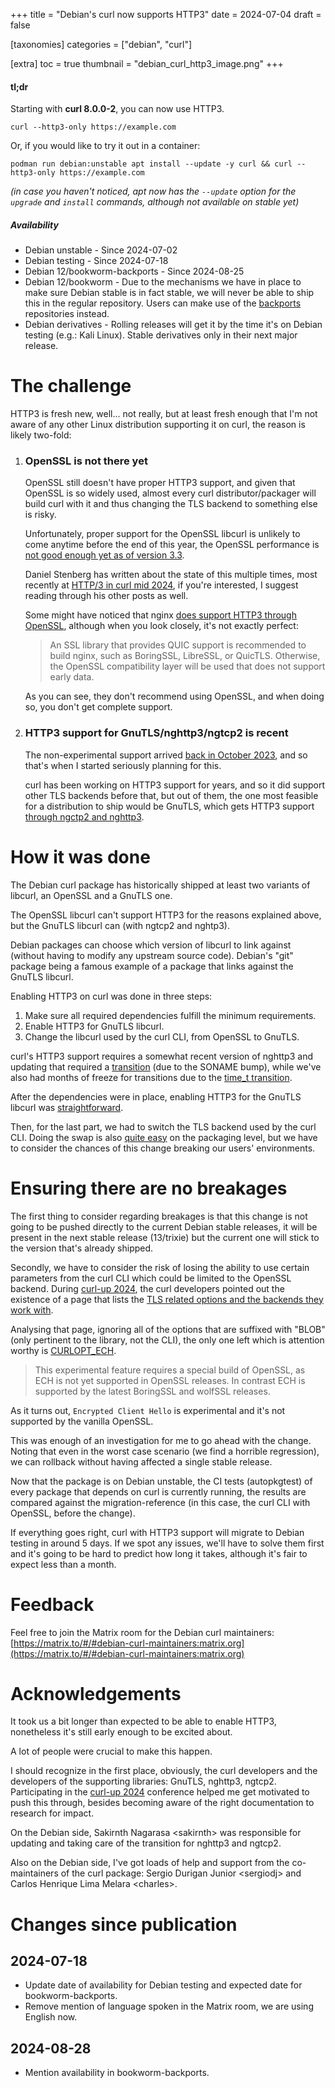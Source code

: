 +++
title = "Debian's curl now supports HTTP3"
date = 2024-07-04
draft = false

[taxonomies]
categories = ["debian", "curl"]

[extra]
toc = true
thumbnail = "debian_curl_http3_image.png"
+++

#### tl;dr

Starting with **curl 8.0.0-2**, you can now use HTTP3.
```console
curl --http3-only https://example.com
```

Or, if you would like to try it out in a container:
```console
podman run debian:unstable apt install --update -y curl && curl --http3-only https://example.com
```
*(in case you haven't noticed, apt now has the `--update` option for the
`upgrade` and `install` commands, although not available on stable yet)*

##### Availability
* Debian unstable - Since 2024-07-02
* Debian testing - Since 2024-07-18
* Debian 12/bookworm-backports - Since 2024-08-25
* Debian 12/bookworm - Due to the mechanisms we have in place to make sure
Debian stable is in fact stable, we will never be able to ship this in the
regular repository. Users can make use of the
[backports](https://backports.debian.org/) repositories instead.
* Debian derivatives - Rolling releases will get it by the time it's on Debian
testing (e.g.: Kali Linux). Stable derivatives only in their next major release.

# The challenge
HTTP3 is fresh new, well... not really, but at least fresh enough that I'm not
aware of any other Linux distribution supporting it on curl, the reason is
likely two-fold: 

1) ### OpenSSL is not there yet  
    OpenSSL still doesn't have proper HTTP3 support, and given that OpenSSL is so
    widely used, almost every curl distributor/packager will build curl with it
    and thus changing the TLS backend to something else is risky.

    Unfortunately, proper support for the OpenSSL libcurl is unlikely to come anytime
before the end of this year, the OpenSSL performance is [not good enough
yet as of version 3.3](https://curl.se/mail/distros-2024-04/0001.html).

    Daniel Stenberg has written about the state of this multiple times, most
    recently at [HTTP/3 in curl mid
    2024](https://daniel.haxx.se/blog/2024/06/10/http-3-in-curl-mid-2024/), if
    you're interested, I suggest reading through his other posts as well.

    Some might have noticed that nginx [does support HTTP3 through OpenSSL](http://nginx.org/en/docs/quic.html),
    although when you look closely, it's not exactly perfect:  
    > An SSL library that provides QUIC support is recommended to build nginx, such as BoringSSL, LibreSSL, or QuicTLS. Otherwise, the OpenSSL compatibility layer will be used that does not support early data.

    As you can see, they don't recommend using OpenSSL, and when doing so, you don't get complete support.

2) ### HTTP3 support for GnuTLS/nghttp3/ngtcp2 is recent  
    The non-experimental support arrived [back in October
2023](https://github.com/curl/curl/commit/5f78cf503c786a1d48d13528dde038bccfa6c67c),
and so that's when I started seriously planning for this.

    curl has been working on HTTP3 support for years, and so it did support other
TLS backends before that, but out of them, the one most feasible for a
distribution to ship would be GnuTLS, which gets HTTP3 support [through ngctp2 and
nghttp3](https://daniel.haxx.se/blog/2024/06/10/http-3-in-curl-mid-2024/).

# How it was done

The Debian curl package has historically shipped at least two variants of libcurl, an
OpenSSL and a GnuTLS one.

The OpenSSL libcurl can't support HTTP3 for the reasons explained above, but
the GnuTLS libcurl can (with ngtcp2 and nghtp3).

Debian packages can choose which version of libcurl to link against (without
having to modify any upstream source code). Debian's "git" package being a famous
example of a package that links against the GnuTLS libcurl.

Enabling HTTP3 on curl was done in three steps:
1) Make sure all required dependencies fulfill the minimum requirements.
2) Enable HTTP3 for GnuTLS libcurl.
3) Change the libcurl used by the curl CLI, from OpenSSL to GnuTLS.

curl's HTTP3 support requires a somewhat recent version of nghttp3 and
updating that required a [transition](https://wiki.debian.org/Teams/ReleaseTeam/Transitions) (due to the SONAME bump), while we've also
had months of freeze for transitions due to the [time_t
transition](https://lists.debian.org/debian-devel-announce/2024/02/msg00000.html).

After the dependencies were in place, enabling HTTP3 for the GnuTLS libcurl was
[straightforward](https://salsa.debian.org/debian/curl/-/commit/51df321b0165e5164a0d898d23a64ca3bbd553c0).

Then, for the last part, we had to switch the TLS backend used by the curl CLI.
Doing the swap is also [quite
easy](https://salsa.debian.org/debian/curl/-/commit/37820dad3612d1b13a9fb9550b1726b998c80cfc)
on the packaging level, but we have to consider the chances of this change
breaking our users' environments.

# Ensuring there are no breakages

The first thing to consider regarding breakages is that this change is not
going to be pushed directly to the current Debian stable releases, it will be
present in the next stable release (13/trixie) but the current one will stick to the
version that's already shipped.

Secondly, we have to consider the risk of losing the ability to use certain
parameters from the curl CLI which could be limited to the OpenSSL backend.
During [curl-up 2024](https://daniel.haxx.se/blog/2024/05/06/i-survived-curl-up-2024/), the curl developers pointed out the existence of a page
that lists the [TLS related options and the backends they work
with](https://curl.se/libcurl/c/tls-options.html).

Analysing that page, ignoring all of the options that are suffixed with "BLOB"
(only pertinent to the library, not the CLI), the only one left which is
attention worthy is [CURLOPT_ECH](https://curl.se/libcurl/c/CURLOPT_ECH.html).

> This experimental feature requires a special build of OpenSSL, as ECH is not
> yet supported in OpenSSL releases. In contrast ECH is supported by the latest
> BoringSSL and wolfSSL releases.

As it turns out, `Encrypted Client Hello` is experimental and it's not
supported by the vanilla OpenSSL.

This was enough of an investigation for me to go ahead with the change. Noting
that even in the worst case scenario (we find a horrible regression), we can
rollback without having affected a single stable release.

Now that the package is on Debian unstable, the CI tests (autopkgtest) of every
package that depends on curl is currently running, the results are compared
against the migration-reference (in this case, the curl CLI with OpenSSL,
before the change). 

If everything goes right, curl with HTTP3 support will migrate to Debian
testing in around 5 days. If we spot any issues, we'll have to solve them
first and it's going to be hard to predict how long it takes, although it's
fair to expect less than a month.

# Feedback

Feel free to join the Matrix room for the Debian curl maintainers:  
[https://matrix.to/#/#debian-curl-maintainers:matrix.org](https://matrix.to/#/#debian-curl-maintainers:matrix.org)  

# Acknowledgements

It took us a bit longer than expected to be able to enable HTTP3, nonetheless it's
still early enough to be excited about.

A lot of people were crucial to make this happen.

I should recognize in the first place, obviously, the curl developers and the
developers of the supporting libraries: GnuTLS, nghttp3, ngtcp2. Participating
in the [curl-up
2024](https://daniel.haxx.se/blog/2024/05/06/i-survived-curl-up-2024/)
conference helped me get motivated to push this through, besides becoming aware
of the right documentation to research for impact.

On the Debian side, Sakirnth Nagarasa \<sakirnth> was responsible for updating
and taking care of the transition for nghttp3 and ngtcp2.

Also on the Debian side, I've got loads of help and support from the
co-maintainers of the curl package: Sergio Durigan Junior \<sergiodj> and Carlos
Henrique Lima Melara \<charles>.

# Changes since publication
## 2024-07-18
* Update date of availability for Debian testing and expected date for bookworm-backports.
* Remove mention of language spoken in the Matrix room, we are using English now.
## 2024-08-28
* Mention availability in bookworm-backports.
